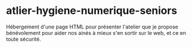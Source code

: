 # atlier-hygiene-numerique-seniors
Hébergement d'une page HTML pour présenter l'atelier que je propose bénévolement pour aider nos ainés à mieux s'en sortir sur le web, et ce en toute sécurité.
